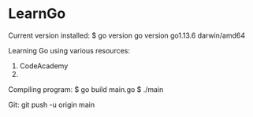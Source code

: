 # LearnGo

Current version installed:
$ go version
go version go1.13.6 darwin/amd64

Learning Go using various resources:
1. CodeAcademy
2. 




Compiling program:
$ go build main.go
$ ./main 





Git:
git push -u origin main
